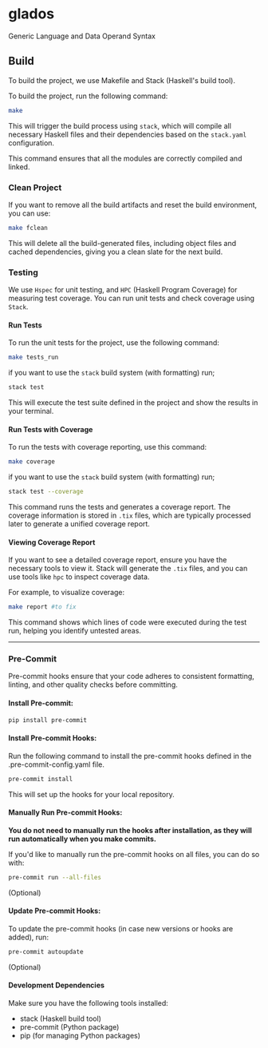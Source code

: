 # glados

Generic Language and Data Operand Syntax

## Build

To build the project, we use Makefile and Stack (Haskell's build tool). 

To build the project, run the following command:

```sh
make
```

This will trigger the build process using `stack`, which will compile all necessary Haskell files and their dependencies based on the `stack.yaml` configuration. 

This command ensures that all the modules are correctly compiled and linked.

### Clean Project

If you want to remove all the build artifacts and reset the build environment, you can use:

```sh
make fclean
```

This will delete all the build-generated files, including object files and cached dependencies, giving you a clean slate for the next build.

### Testing

We use `Hspec` for unit testing, and `HPC` (Haskell Program Coverage) for measuring test coverage. You can run unit tests and check coverage using `Stack`.

#### Run Tests

To run the unit tests for the project, use the following command:

```sh
make tests_run
```

if you want to use the `stack` build system (with formatting) run;

```sh
stack test
```

This will execute the test suite defined in the project and show the results in your terminal.

#### Run Tests with Coverage

To run the tests with coverage reporting, use this command:

```sh
make coverage
```

if you want to use the `stack` build system (with formatting) run;

```sh
stack test --coverage
```

This command runs the tests and generates a coverage report. The coverage information is stored in `.tix` files, which are typically processed later to generate a unified coverage report.

#### Viewing Coverage Report

If you want to see a detailed coverage report, ensure you have the necessary tools to view it. Stack will generate the `.tix` files, and you can use tools like `hpc` to inspect coverage data.

For example, to visualize coverage:

```sh
make report #to fix
```

This command shows which lines of code were executed during the test run, helping you identify untested areas.

----

### Pre-Commit

Pre-commit hooks ensure that your code adheres to consistent formatting, linting, and other quality checks before committing.

#### Install Pre-commit:

```sh
pip install pre-commit
```

#### Install Pre-commit Hooks:

Run the following command to install the pre-commit hooks defined in the .pre-commit-config.yaml file.

```sh
pre-commit install
```

This will set up the hooks for your local repository.


#### Manually Run Pre-commit Hooks:

**You do not need to manually run the hooks after installation, as they will run automatically when you make commits.**

If you'd like to manually run the pre-commit hooks on all files, you can do so with:

```sh
pre-commit run --all-files
```
(Optional)

#### Update Pre-commit Hooks:

To update the pre-commit hooks (in case new versions or hooks are added), run:

```sh
pre-commit autoupdate
```
(Optional)

#### Development Dependencies
Make sure you have the following tools installed:
- stack (Haskell build tool)
- pre-commit (Python package)
- pip (for managing Python packages)
